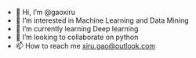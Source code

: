 - 👋 Hi, I’m @gaoxiru
- 👀 I’m interested in Machine Learning and Data Mining
- 🌱 I’m currently learning Deep learning
- 💞️ I’m looking to collaborate on python
- 📫 How to reach me xiru.gao@outlook.com

<!---
gaoxiru/gaoxiru is a ✨ special ✨ repository because its `README.md` (this file) appears on your GitHub profile.
You can click the Preview link to take a look at your changes.
--->
